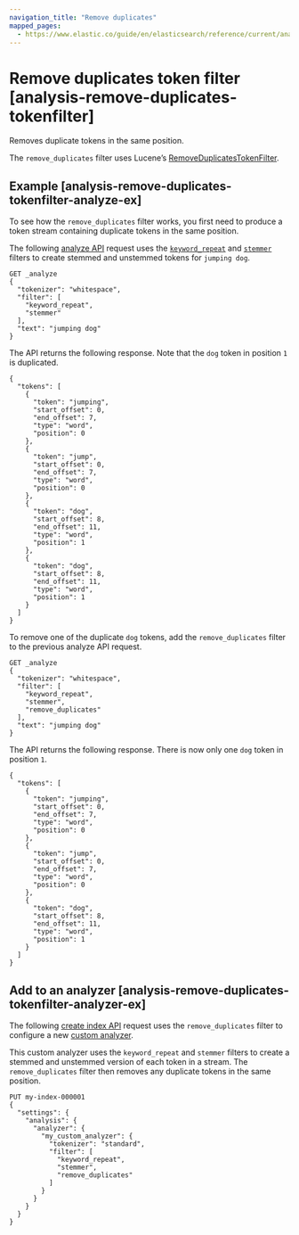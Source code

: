 ```yaml
---
navigation_title: "Remove duplicates"
mapped_pages:
  - https://www.elastic.co/guide/en/elasticsearch/reference/current/analysis-remove-duplicates-tokenfilter.html
---
```


# Remove duplicates token filter [analysis-remove-duplicates-tokenfilter]


Removes duplicate tokens in the same position.

The `remove_duplicates` filter uses Lucene’s [RemoveDuplicatesTokenFilter](https://lucene.apache.org/core/10_0_0/analysis/common/org/apache/lucene/analysis/miscellaneous/RemoveDuplicatesTokenFilter.html).

## Example [analysis-remove-duplicates-tokenfilter-analyze-ex]

To see how the `remove_duplicates` filter works, you first need to produce a token stream containing duplicate tokens in the same position.

The following [analyze API](https://www.elastic.co/docs/api/doc/elasticsearch/operation/operation-indices-analyze) request uses the [`keyword_repeat`](/reference/data-analysis/text-analysis/analysis-keyword-repeat-tokenfilter.md) and [`stemmer`](/reference/data-analysis/text-analysis/analysis-stemmer-tokenfilter.md) filters to create stemmed and unstemmed tokens for `jumping dog`.

```console
GET _analyze
{
  "tokenizer": "whitespace",
  "filter": [
    "keyword_repeat",
    "stemmer"
  ],
  "text": "jumping dog"
}
```

The API returns the following response. Note that the `dog` token in position `1` is duplicated.

```console-result
{
  "tokens": [
    {
      "token": "jumping",
      "start_offset": 0,
      "end_offset": 7,
      "type": "word",
      "position": 0
    },
    {
      "token": "jump",
      "start_offset": 0,
      "end_offset": 7,
      "type": "word",
      "position": 0
    },
    {
      "token": "dog",
      "start_offset": 8,
      "end_offset": 11,
      "type": "word",
      "position": 1
    },
    {
      "token": "dog",
      "start_offset": 8,
      "end_offset": 11,
      "type": "word",
      "position": 1
    }
  ]
}
```

To remove one of the duplicate `dog` tokens, add the `remove_duplicates` filter to the previous analyze API request.

```console
GET _analyze
{
  "tokenizer": "whitespace",
  "filter": [
    "keyword_repeat",
    "stemmer",
    "remove_duplicates"
  ],
  "text": "jumping dog"
}
```

The API returns the following response. There is now only one `dog` token in position `1`.

```console-result
{
  "tokens": [
    {
      "token": "jumping",
      "start_offset": 0,
      "end_offset": 7,
      "type": "word",
      "position": 0
    },
    {
      "token": "jump",
      "start_offset": 0,
      "end_offset": 7,
      "type": "word",
      "position": 0
    },
    {
      "token": "dog",
      "start_offset": 8,
      "end_offset": 11,
      "type": "word",
      "position": 1
    }
  ]
}
```


## Add to an analyzer [analysis-remove-duplicates-tokenfilter-analyzer-ex]

The following [create index API](https://www.elastic.co/docs/api/doc/elasticsearch/operation/operation-indices-create) request uses the `remove_duplicates` filter to configure a new [custom analyzer](docs-content://manage-data/data-store/text-analysis/create-custom-analyzer.md).

This custom analyzer uses the `keyword_repeat` and `stemmer` filters to create a stemmed and unstemmed version of each token in a stream. The `remove_duplicates` filter then removes any duplicate tokens in the same position.

```console
PUT my-index-000001
{
  "settings": {
    "analysis": {
      "analyzer": {
        "my_custom_analyzer": {
          "tokenizer": "standard",
          "filter": [
            "keyword_repeat",
            "stemmer",
            "remove_duplicates"
          ]
        }
      }
    }
  }
}
```


